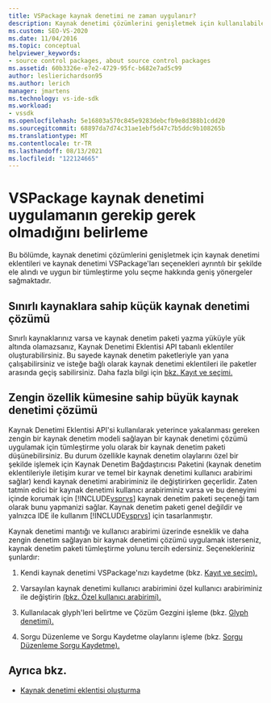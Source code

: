 ```yaml
---
title: VSPackage kaynak denetimi ne zaman uygulanır?
description: Kaynak denetimi çözümlerini genişletmek için kullanılabilen kaynak denetimi eklentileri ve kaynak denetimi VSPackage'ları Visual Studio öğrenin.
ms.custom: SEO-VS-2020
ms.date: 11/04/2016
ms.topic: conceptual
helpviewer_keywords:
- source control packages, about source control packages
ms.assetid: 60b3326e-e7e2-4729-95fc-b682e7ad5c99
author: leslierichardson95
ms.author: lerich
manager: jmartens
ms.technology: vs-ide-sdk
ms.workload:
- vssdk
ms.openlocfilehash: 5e16803a570c845e9283debcfb9e8d388b1cdd20
ms.sourcegitcommit: 68897da7d74c31ae1ebf5d47c7b5ddc9b108265b
ms.translationtype: MT
ms.contentlocale: tr-TR
ms.lasthandoff: 08/13/2021
ms.locfileid: "122124665"
---
```

# <a name="determine-whether-to-implement-a-source-control-vspackage"></a>VSPackage kaynak denetimi uygulamanın gerekip gerek olmadığını belirleme

Bu bölümde, kaynak denetimi çözümlerini genişletmek için kaynak denetimi eklentileri ve kaynak denetimi VSPackage'ları seçenekleri ayrıntılı bir şekilde ele alındı ve uygun bir tümleştirme yolu seçme hakkında geniş yönergeler sağmaktadır.

## <a name="small-source-control-solution-with-limited-resources"></a>Sınırlı kaynaklara sahip küçük kaynak denetimi çözümü

 Sınırlı kaynaklarınız varsa ve kaynak denetim paketi yazma yüküyle yük altında olamazsanız, Kaynak Denetimi Eklentisi API tabanlı eklentiler oluşturabilirsiniz. Bu sayede kaynak denetim paketleriyle yan yana çalışabilirsiniz ve isteğe bağlı olarak kaynak denetimi eklentileri ile paketler arasında geçiş sabilirsiniz. Daha fazla bilgi için [bkz. Kayıt ve seçimi.](../../extensibility/internals/registration-and-selection-source-control-vspackage.md)

## <a name="large-source-control-solution-with-a-rich-feature-set"></a>Zengin özellik kümesine sahip büyük kaynak denetimi çözümü

 Kaynak Denetimi Eklentisi API'si kullanılarak yeterince yakalanması gereken zengin bir kaynak denetim modeli sağlayan bir kaynak denetimi çözümü uygulamak için tümleştirme yolu olarak bir kaynak denetim paketi düşünebilirsiniz. Bu durum özellikle kaynak denetim olaylarını özel bir şekilde işlemek için Kaynak Denetim Bağdaştırıcısı Paketini (kaynak denetim eklentileriyle iletişim kurar ve temel bir kaynak denetimi kullanıcı arabirimi sağlar) kendi kaynak denetimi arabiriminiz ile değiştirirken geçerlidir. Zaten tatmin edici bir kaynak denetimi kullanıcı arabiriminiz varsa ve bu deneyimi içinde korumak için [!INCLUDE[vsprvs](../../code-quality/includes/vsprvs_md.md)] kaynak denetim paketi seçeneği tam olarak bunu yapmanizi sağlar. Kaynak denetim paketi genel değildir ve yalnızca IDE ile kullanım [!INCLUDE[vsprvs](../../code-quality/includes/vsprvs_md.md)] için tasarlanmıştır.

 Kaynak denetimi mantığı ve kullanıcı arabirimi üzerinde esneklik ve daha zengin denetim sağlayan bir kaynak denetimi çözümü uygulamak isterseniz, kaynak denetim paketi tümleştirme yolunu tercih edersiniz. Seçenekleriniz şunlardır:

1. Kendi kaynak denetimi VSPackage'nızı kaydetme (bkz. [Kayıt ve seçim).](../../extensibility/internals/registration-and-selection-source-control-vspackage.md)

2. Varsayılan kaynak denetimi kullanıcı arabirimini özel kullanıcı arabiriminiz ile değiştirin [(bkz. Özel kullanıcı arabirimi).](../../extensibility/internals/custom-user-interface-source-control-vspackage.md)

3. Kullanılacak glyph'leri belirtme ve Çözüm Gezgini işleme (bkz. [Glyph denetimi).](../../extensibility/internals/glyph-control-source-control-vspackage.md)

4. Sorgu Düzenleme ve Sorgu Kaydetme olaylarını işleme (bkz. [Sorgu Düzenleme Sorgu Kaydetme).](../../extensibility/internals/query-edit-query-save-source-control-vspackage.md)

## <a name="see-also"></a>Ayrıca bkz.

- [Kaynak denetimi eklentisi oluşturma](../../extensibility/internals/creating-a-source-control-plug-in.md)
